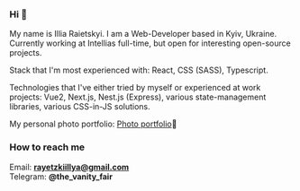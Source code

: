 ### Hi 👋

My name is Illia Raietskyi. I am a Web-Developer based in Kyiv, Ukraine. Currently working at Intellias full-time, but open for interesting open-source projects.

Stack that I'm most experienced with: React, CSS (SASS), Typescript.

Technologies that I've either tried by myself or experienced at work projects: Vue2, Next.js, Nest.js (Express), various state-management libraries, various CSS-in-JS solutions.
 
My personal photo portfolio: <a href="https://io-film.vercel.app" target="_blank">Photo portfolio</a>🔗

### How to reach me

Email: <b>rayetzkiillya@gmail.com</b> <br/>
Telegram: <b>@the_vanity_fair</b>
